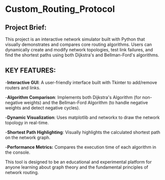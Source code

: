 # Custom_Routing_Protocol

## Project Brief:
This project is an interactive network simulator built with Python that visually demonstrates and compares core routing algorithms. Users can dynamically create and modify network topologies, test link failures, and find the shortest paths using both Dijkstra's and Bellman-Ford's algorithms.
## KEY FEATURES:
-**Interactive GUI**: A user-friendly interface built with Tkinter to add/remove routers and links.

-**Algorithm Comparison**: Implements both Dijkstra's Algorithm (for non-negative weights) and the Bellman-Ford Algorithm (to handle negative weights and detect negative cycles).

-**Dynamic Visualization**: Uses matplotlib and networkx to draw the network topology in real-time.

-**Shortest Path Highlighting**: Visually highlights the calculated shortest path on the network graph.

-**Performance Metrics:** Compares the execution time of each algorithm in the console.

This tool is designed to be an educational and experimental platform for anyone learning about graph theory and the fundamental principles of network routing.
